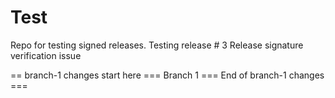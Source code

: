 # Test
Repo for testing signed releases.
Testing release # 3
Release signature verification issue

== branch-1 changes start here ===
Branch 1
=== End of branch-1 changes ===
